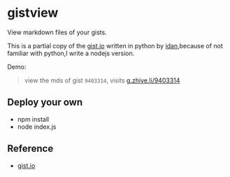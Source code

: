 # gistview

View markdown files of your gists.

This is a partial copy of the [gist.io](https://github.com/idan/gistio) written in python by [idan](https://github.com/idan),because of not familiar with python,I write a nodejs version.

Demo:
> view the mds of gist `9403314`, visits [g.zhiye.li/9403314](http://g.zhiye.li/9403314)

## Deploy your own

* npm install
* node index.js

## Reference

* [gist.io](https://github.com/idan/gistio)

